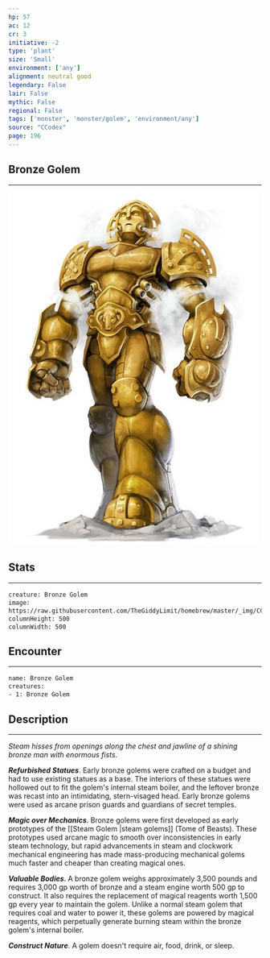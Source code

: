```yaml
---
hp: 57
ac: 12
cr: 3
initiative: -2
type: 'plant'    
size: 'Small'
environment: ['any']
alignment: neutral good
legendary: False
lair: False
mythic: False
regional: False
tags: ['monster', 'monster/golem', 'environment/any']
source: "CCodex"
page: 196
---
```


## Bronze Golem
---

![|600](https://raw.githubusercontent.com/TheGiddyLimit/homebrew/master/_img/CCodex/bronzegolem.jpg)

## Stats
---

```statblock
creature: Bronze Golem
image: https://raw.githubusercontent.com/TheGiddyLimit/homebrew/master/_img/CCodex/bronzegolem_token.png
columnHeight: 500
columnWidth: 500
```

## Encounter
---

```encounter-table
name: Bronze Golem
creatures:
- 1: Bronze Golem
```

## Description
---
_Steam hisses from openings along the chest and jawline of a shining bronze man with enormous fists._

**_Refurbished Statues_**. Early bronze golems were crafted on a budget and had to use existing statues as a base. The interiors of these statues were hollowed out to fit the golem's internal steam boiler, and the leftover bronze was recast into an intimidating, stern-visaged head. Early bronze golems were used as arcane prison guards and guardians of secret temples.


**_Magic over Mechanics_**. Bronze golems were first developed as early prototypes of the [[Steam Golem \|steam golems]] (Tome of Beasts). These prototypes used arcane magic to smooth over inconsistencies in early steam technology, but rapid advancements in steam and clockwork mechanical engineering has made mass-producing mechanical golems much faster and cheaper than creating magical ones.


**_Valuable Bodies_**. A bronze golem weighs approximately 3,500 pounds and requires 3,000 gp worth of bronze and a steam engine worth 500 gp to construct. It also requires the replacement of magical reagents worth 1,500 gp every year to maintain the golem. Unlike a normal steam golem that requires coal and water to power it, these golems are powered by magical reagents, which perpetually generate burning steam within the bronze golem's internal boiler.


**_Construct Nature_**. A golem doesn't require air, food, drink, or sleep.






